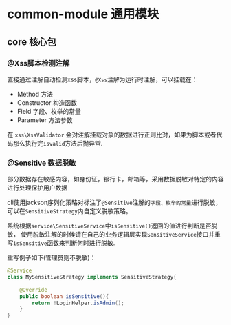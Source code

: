 # common-module 通用模块

## core 核心包


### @Xss脚本检测注解

直接通过注解自动检测xss脚本，```@Xss```注解为运行时注解，可以挂载在：

- Method 方法
- Constructor 构造函数
- Field 字段、枚举的常量
- Parameter 方法参数

在 ```xss\XssValidator``` 会对注解挂载对象的数据进行正则比对，如果为脚本或者代码那么执行完```isvalid```方法后抛异常.



### @Sensitive 数据脱敏

部分数据存在敏感内容，如身份证，银行卡，邮箱等，采用数据脱敏对特定的内容进行处理保护用户数据 

cli使用jackson序列化策略对标注了```@Sensitive```注解的```字段、枚举的常量```进行脱敏，
可以在```SensitiveStrategy```内自定义脱敏策略。

系统根据```service\SensitiveService```中```isSensitive()```返回的值进行判断是否脱敏，
使用脱敏注解的时候请在自己的业务逻辑层实现```SensitiveService```接口并重写```isSensitive```函数来判断何时进行脱敏.

重写例子如下(管理员则不脱敏)：

```java
@Service
class MySensitiveStrategy implements SensitiveStrategy{
    
    @Override
    public boolean isSensitive(){
        return !LoginHelper.isAdmin();
    }
}
```




